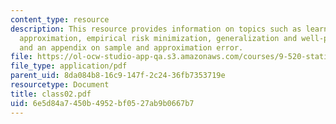 ```yaml
---
content_type: resource
description: This resource provides information on topics such as learning as function
  approximation, empirical risk minimization, generalization and well-posedness, regularization
  and an appendix on sample and approximation error.
file: https://ol-ocw-studio-app-qa.s3.amazonaws.com/courses/9-520-statistical-learning-theory-and-applications-spring-2006/6e5d84a7450b4952bf0527ab9b0667b7_class02.pdf
file_type: application/pdf
parent_uid: 8da084b8-16c9-147f-2c24-36fb7353719e
resourcetype: Document
title: class02.pdf
uid: 6e5d84a7-450b-4952-bf05-27ab9b0667b7
---
```

